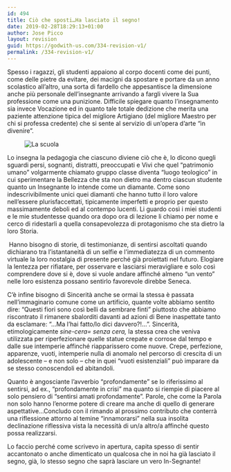 ```yaml
---
id: 494
title: Ciò che sposti…Ha lasciato il segno!
date: 2019-02-28T18:29:13+01:00
author: Jose Picco
layout: revision
guid: https://godwith-us.com/334-revision-v1/
permalink: /334-revision-v1/
---
```

Spesso i ragazzi, gli studenti appaiono al corpo docenti come dei punti, come delle pietre da evitare, dei macigni da spostare e portare da un anno scolastico all&#8217;altro, una sorta di fardello che appesantisce la dimensione anche più personale dell’insegnante arrivando a fargli vivere la Sua professione come una punizione. Difficile spiegare quanto l’insegnamento sia invece Vocazione ed in quanto tale totale dedizione che merita una paziente attenzione tipica del migliore Artigiano (del migliore Maestro per chi si professa credente) che si sente al servizio di un’opera d’arte “in divenire”. <figure class="wp-block-image">

<img src="https://godwith-us.com/wp-content/uploads/2019/01/alunni-scuola.jpg" alt="La scuola" class="wp-image-336" srcset="https://incercadidio.com/wp-content/uploads/2019/01/alunni-scuola.jpg 624w, https://incercadidio.com/wp-content/uploads/2019/01/alunni-scuola-300x180.jpg 300w" sizes="(max-width: 624px) 100vw, 624px" /> </figure> 

Lo insegna la pedagogia che ciascuno diviene ciò che è, lo dicono quegli sguardi persi, sognanti, distratti, preoccupati e Vivi che quel “patrimonio umano” volgarmente chiamato gruppo classe diventa “luogo teologico” in cui sperimentare la Bellezza che sta non dietro ma dentro ciascun studente quanto un Insegnante lo intende come un diamante. Come sono indescrivibilmente unici quei diamanti che hanno tutto il loro valore nell&#8217;essere plurisfaccettati, tipicamente imperfetti e proprio per questo massimamente deboli ed al contempo lucenti. Li guardo così i miei studenti e le mie studentesse quando ora dopo ora di lezione li chiamo per nome e cerco di ridestarli a quella consapevolezza di protagonismo che sta dietro la loro Storia.

&nbsp;Hanno bisogno di storie, di testimonianze, di sentirsi ascoltati quando dichiarano tra l’istantaneità di un selfie e l’immediatezza di un commento virtuale la loro nostalgia di presente perché già proiettati nel futuro. Elogiare la lentezza per rifiatare, per osservare e lasciarsi meravigliare e solo così comprendere dove si è, dove si vuole andare affinché almeno “un vento” nelle loro esistenza possano sentirlo favorevole direbbe Seneca. 

C’è infine bisogno di Sincerità anche se ormai la stessa è passata nell’immaginario comune come un artificio, quante volte abbiamo sentito dire: “Questi fiori sono così belli da sembrare finti” piuttosto che abbiamo riscontrato il rimanere sbalorditi davanti ad azioni di Bene inaspettate tanto da esclamare: “…Ma l’hai fatto/lo dici davvero?!&#8230;”. Sincerità, etimologicamente _sine-cera= senza cera,_ la stessa crea che veniva utilizzata per riperfezionare quelle statue crepate e corrose dal tempo e dalle sue intemperie affinché riapparissero come nuove. Crepe, perfezione, apparenze, vuoti, intemperie nulla di anomalo nel percorso di crescita di un adolescente – e non solo – che in quei “vuoti esistenziali” può imparare da se stesso conoscendoli ed abitandoli.

Quanto è angosciante l’avverbio “profondamente” se lo riferissimo al sentirsi, ad ex., “profondamente in crisi” ma quanto si riempie di piacere al solo pensiero di “sentirsi amati profondamente”. Parole, che come la Parola non solo hanno l’enorme potere di creare ma anche di quello di generare aspettative…Concludo con il rimando al prossimo contributo che conterrà una riflessione attorno al temine “innamorarsi” nella sua insolita declinazione riflessiva vista la necessità di un/a altro/a affinché questo possa realizzarsi.

Lo faccio perché come scrivevo in apertura, capita spesso di sentir accantonato o anche dimenticato un qualcosa che in noi ha già lasciato il segno, già, lo stesso segno che saprà lasciare un vero In-Segnante!